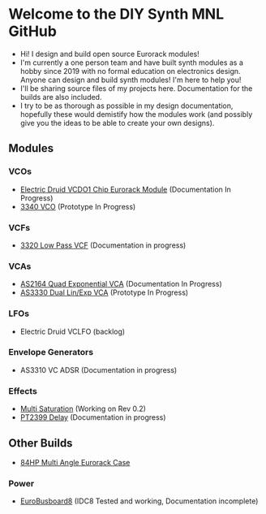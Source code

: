 # Welcome to the DIY Synth MNL GitHub
- Hi! I design and build open source Eurorack modules!
- I'm currently a one person team and have built synth modules as a hobby since 2019 with no formal education on electronics design. Anyone can design and build synth modules! I'm here to help you!
- I'll be sharing source files of my projects here. Documentation for the builds are also included.
- I try to be as thorough as possible in my design documentation, hopefully these would demistify how the modules work (and possibly give you the ideas to be able to create your own designs).

## Modules
### VCOs
- [Electric Druid VCDO1 Chip Eurorack Module](https://github.com/DIYSynthMNL/Eurorack-Electric-Druid-VCDO1) (Documentation In Progress)
- [3340 VCO](https://github.com/DIYSynthMNL/Eurorack-3340-VCO) (Prototype In Progress)

### VCFs
- [3320 Low Pass VCF](https://github.com/DIYSynthMNL/Eurorack-3320-VCF) (Documentation in progress)

### VCAs
- [AS2164 Quad Exponential VCA](https://github.com/DIYSynthMNL/Eurorack-2164-Quad-Exponential-VCA) (Documentation In Progress)
- [AS3330 Dual Lin/Exp VCA](https://github.com/DIYSynthMNL/Eurorack-3330-Dual-Lin-Exp-VCA) (Prototype In Progress)

### LFOs
- Electric Druid VCLFO (backlog)

### Envelope Generators
- AS3310 VC ADSR (Documentation in progress)

### Effects
- [Multi Saturation](https://github.com/DIYSynthMNL/Eurorack-Multi-Saturation-Module) (Working on Rev 0.2)
- [PT2399 Delay](https://github.com/DIYSynthMNL/Eurorack-PT2399-Delay) (Documentation in progress)

## Other Builds
- [84HP Multi Angle Eurorack Case](https://github.com/DIYSynthMNL/Multi-Angle-Eurorack-1-Row-Case)
### Power
- [EuroBusboard8](https://github.com/DIYSynthMNL/EuroBusboard) (IDC8 Tested and working, Documentation incomplete)
